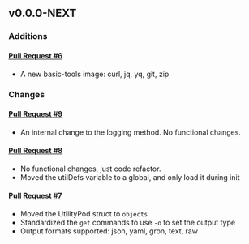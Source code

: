## v0.0.0-NEXT

### Additions

#### [Pull Request #6](https://github.com/Maahsome/ktrouble/pull/6)

- A new basic-tools image: curl, jq, yq, git, zip


### Changes

#### [Pull Request #9](https://github.com/Maahsome/ktrouble/pull/9)

- An internal change to the logging method.  No functional changes.

#### [Pull Request #8](https://github.com/Maahsome/ktrouble/pull/8)

- No functional changes, just code refactor.  
- Moved the utilDefs variable to a global, and only load it during init

#### [Pull Request #7](https://github.com/Maahsome/ktrouble/pull/7)

- Moved the UtilityPod struct to `objects`
- Standardized the `get` commands to use `-o` to set the output type
- Output formats supported: json, yaml, gron, text, raw

